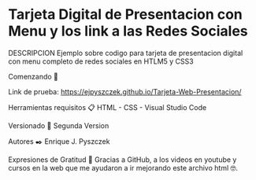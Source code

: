 # Tarjeta Digital de Presentacion con Menu y los link a las Redes Sociales

DESCRIPCION 
Ejemplo sobre codigo para tarjeta de presentacion digital con menu completo de redes sociales en HTLM5 y CSS3

Comenzando 🚀

Link de prueba: https://ejpyszczek.github.io/Tarjeta-Web-Presentacion/

Herramientas requisitos 📋 HTML - CSS - Visual Studio Code

Versionado 📌 Segunda Version

Autores ✒️ Enrique J. Pyszczek

Expresiones de Gratitud 🎁 Gracias a GitHub, a los videos en youtube y cursos en la web que me ayudaron a ir mejorando este archivo html 🤓.

